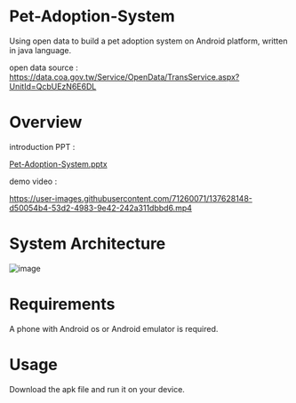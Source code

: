 # Pet-Adoption-System
Using open data to build a pet adoption system on Android platform, written in java language.

open data source : https://data.coa.gov.tw/Service/OpenData/TransService.aspx?UnitId=QcbUEzN6E6DL

# Overview 

introduction PPT : 

[Pet-Adoption-System.pptx](https://github.com/wei-0321/Pet-Adoption-System/files/7359916/Pet-Adoption-System.pptx)

demo video :

https://user-images.githubusercontent.com/71260071/137628148-d50054b4-53d2-4983-9e42-242a311dbbd6.mp4



# System Architecture
![image](https://user-images.githubusercontent.com/71260071/136968513-97534e61-db23-4f72-8edf-cb8143a0e5ea.png)

# Requirements 
A phone with Android os or Android emulator is required.

# Usage 
Download the apk file and run it on your device.
